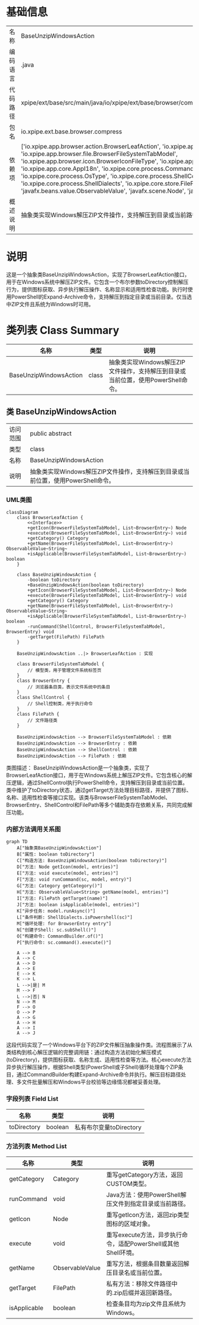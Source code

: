 # 基础信息

|      |      |
|------|------|
| 名称 | BaseUnzipWindowsAction |
| 编码语言 | .java |
| 代码路径 | xpipe/ext/base/src/main/java/io/xpipe/ext/base/browser/compress/BaseUnzipWindowsAction.java |
| 包名 | io.xpipe.ext.base.browser.compress |
| 依赖项 | ['io.xpipe.app.browser.action.BrowserLeafAction', 'io.xpipe.app.browser.file.BrowserEntry', 'io.xpipe.app.browser.file.BrowserFileSystemTabModel', 'io.xpipe.app.browser.icon.BrowserIconFileType', 'io.xpipe.app.browser.icon.BrowserIcons', 'io.xpipe.app.core.AppI18n', 'io.xpipe.core.process.CommandBuilder', 'io.xpipe.core.process.OsType', 'io.xpipe.core.process.ShellControl', 'io.xpipe.core.process.ShellDialects', 'io.xpipe.core.store.FilePath', 'javafx.beans.value.ObservableValue', 'javafx.scene.Node', 'java.util.List'] |
| 概述说明 | 抽象类实现Windows解压ZIP文件操作，支持解压到目录或当前路径，仅适用于Windows系统。 |

# 说明

这是一个抽象类BaseUnzipWindowsAction，实现了BrowserLeafAction接口，用于在Windows系统中解压ZIP文件。它包含一个布尔参数toDirectory控制解压行为，提供图标获取、异步执行解压操作、名称显示和适用性检查功能。执行时使用PowerShell的Expand-Archive命令，支持解压到指定目录或当前目录。仅当选中ZIP文件且系统为Windows时可用。

# 类列表 Class Summary

| 名称   | 类型  | 说明 |
|-------|------|-------------|
| BaseUnzipWindowsAction | class | 抽象类实现Windows解压ZIP文件操作，支持解压到目录或当前位置，使用PowerShell命令。 |



## 类 BaseUnzipWindowsAction

|      |      |
|------|------|
| 访问范围 | public abstract |
| 类型 | class |
| 名称 | BaseUnzipWindowsAction |
| 说明 | 抽象类实现Windows解压ZIP文件操作，支持解压到目录或当前位置，使用PowerShell命令。 |


### UML类图

```mermaid
classDiagram
    class BrowserLeafAction {
        <<Interface>>
        +getIcon(BrowserFileSystemTabModel, List~BrowserEntry~) Node
        +execute(BrowserFileSystemTabModel, List~BrowserEntry~) void
        +getCategory() Category
        +getName(BrowserFileSystemTabModel, List~BrowserEntry~) ObservableValue~String~
        +isApplicable(BrowserFileSystemTabModel, List~BrowserEntry~) boolean
    }

    class BaseUnzipWindowsAction {
        -boolean toDirectory
        +BaseUnzipWindowsAction(boolean toDirectory)
        +getIcon(BrowserFileSystemTabModel, List~BrowserEntry~) Node
        +execute(BrowserFileSystemTabModel, List~BrowserEntry~) void
        +getCategory() Category
        +getName(BrowserFileSystemTabModel, List~BrowserEntry~) ObservableValue~String~
        +isApplicable(BrowserFileSystemTabModel, List~BrowserEntry~) boolean
        -runCommand(ShellControl, BrowserFileSystemTabModel, BrowserEntry) void
        -getTarget(FilePath) FilePath
    }

    BaseUnzipWindowsAction ..|> BrowserLeafAction : 实现

    class BrowserFileSystemTabModel {
        // 模型类，用于管理文件系统标签页
    }
    class BrowserEntry {
        // 浏览器条目类，表示文件系统中的条目
    }
    class ShellControl {
        // Shell控制类，用于执行命令
    }
    class FilePath {
        // 文件路径类
    }

    BaseUnzipWindowsAction --> BrowserFileSystemTabModel : 依赖
    BaseUnzipWindowsAction --> BrowserEntry : 依赖
    BaseUnzipWindowsAction --> ShellControl : 依赖
    BaseUnzipWindowsAction --> FilePath : 依赖
```

类图描述：
BaseUnzipWindowsAction是一个抽象类，实现了BrowserLeafAction接口，用于在Windows系统上解压ZIP文件。它包含核心的解压逻辑，通过ShellControl执行PowerShell命令，支持解压到目录或当前位置。类中维护了toDirectory状态，通过getTarget方法处理目标路径，并提供了图标、名称、适用性检查等接口实现。该类与BrowserFileSystemTabModel、BrowserEntry、ShellControl和FilePath等多个辅助类存在依赖关系，共同完成解压功能。


### 内部方法调用关系图

```mermaid
graph TD
    A["抽象类BaseUnzipWindowsAction"]
    B["属性: boolean toDirectory"]
    C["构造方法: BaseUnzipWindowsAction(boolean toDirectory)"]
    D["方法: Node getIcon(model, entries)"]
    E["方法: void execute(model, entries)"]
    F["方法: void runCommand(sc, model, entry)"]
    G["方法: Category getCategory()"]
    H["方法: ObservableValue<String> getName(model, entries)"]
    I["方法: FilePath getTarget(name)"]
    J["方法: boolean isApplicable(model, entries)"]
    K["异步任务: model.runAsync()"]
    L["条件判断: ShellDialects.isPowershell(sc)"]
    M["循环处理: for BrowserEntry entry"]
    N["创建子Shell: sc.subShell()"]
    O["构建命令: CommandBuilder.of()"]
    P["执行命令: sc.command().execute()"]

    A --> B
    A --> C
    A --> D
    A --> E
    E --> K
    K --> L
    L -->|是| M
    M --> F
    L -->|否| N
    N --> M
    F --> O
    O --> P
    A --> G
    A --> H
    A --> I
    A --> J
```

这段代码实现了一个Windows平台下的ZIP文件解压抽象操作类。流程图展示了从类结构到核心解压逻辑的完整调用链：通过构造方法初始化解压模式(toDirectory)，提供图标获取、名称生成、适用性检查等方法。核心execute方法异步执行解压操作，根据Shell类型(PowerShell或子Shell)循环处理每个ZIP条目，通过CommandBuilder构建Expand-Archive命令并执行。解压目标路径处理、多文件批量解压和Windows平台校验等边缘情况都被妥善处理。

### 字段列表 Field List

| 名称  | 类型  | 说明 |
|-------|-------|------|
| toDirectory | boolean | 私有布尔变量toDirectory |

### 方法列表 Method List

| 名称  | 类型  | 说明 |
|-------|-------|------|
| getCategory | Category | 重写getCategory方法，返回CUSTOM类型。 |
| runCommand | void | Java方法：使用PowerShell解压文件到指定目录或当前路径。 |
| getIcon | Node | 重写getIcon方法，返回zip类型图标的区域对象。 |
| execute | void | 重写execute方法，异步执行命令，适配PowerShell或其他Shell环境。 |
| getName | ObservableValue<String> | 重写方法，根据条目数量返回解压目录名或当前位置。 |
| getTarget | FilePath | 私有方法：移除文件路径中的.zip后缀并返回新路径。 |
| isApplicable | boolean | 检查条目均为zip文件且系统为Windows。 |




